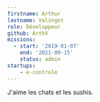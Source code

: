 ```yaml
---
firstname: Arthur
lastname: Valingot
role: Développeur
github: ArthV
missions:
  - start: '2019-01-07'
    end: '2021-09-15'
    status: admin
startups:
    - e-controle
---
```

J'aime les chats et les sushis.
